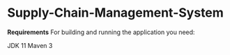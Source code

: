 # Supply-Chain-Management-System
**Requirements**
For building and running the application you need:

JDK 11
Maven 3



